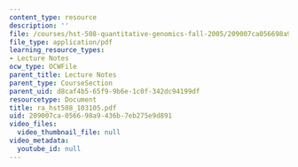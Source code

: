 ```yaml
---
content_type: resource
description: ''
file: /courses/hst-508-quantitative-genomics-fall-2005/209007ca056698a9436b7eb275e9d891_ra_hst508_103105.pdf
file_type: application/pdf
learning_resource_types:
- Lecture Notes
ocw_type: OCWFile
parent_title: Lecture Notes
parent_type: CourseSection
parent_uid: d8caf4b5-65f9-9b6e-1c0f-342dc94199df
resourcetype: Document
title: ra_hst508_103105.pdf
uid: 209007ca-0566-98a9-436b-7eb275e9d891
video_files:
  video_thumbnail_file: null
video_metadata:
  youtube_id: null
---
```

